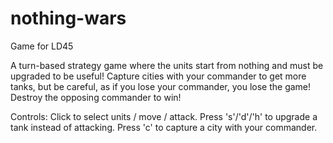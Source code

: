 # nothing-wars
Game for LD45

A turn-based strategy game where the units start from nothing and must be upgraded to be useful! Capture cities with your commander to get more tanks, but be careful, as if you lose your commander, you lose the game! Destroy the opposing commander to win!

Controls: Click to select units / move / attack. Press 's'/'d'/'h' to upgrade a tank instead of attacking. Press 'c' to capture a city with your commander.
